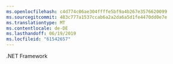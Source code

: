 ```yaml
---
ms.openlocfilehash: c4d774c06ae304ffffe5bf9a4b267e3576620099
ms.sourcegitcommit: 483c777a1537ccab6a2a2da6a5d1fe4470dd0e7e
ms.translationtype: MT
ms.contentlocale: de-DE
ms.lasthandoff: 06/19/2019
ms.locfileid: "61542657"
---
```

.NET Framework